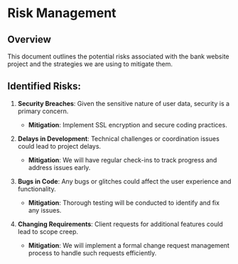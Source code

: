 # Risk Management

## Overview
This document outlines the potential risks associated with the bank website project and the strategies we are using to mitigate them.

## Identified Risks:
1. **Security Breaches**: Given the sensitive nature of user data, security is a primary concern.
   - **Mitigation**: Implement SSL encryption and secure coding practices.

2. **Delays in Development**: Technical challenges or coordination issues could lead to project delays.
   - **Mitigation**: We will have regular check-ins to track progress and address issues early.

3. **Bugs in Code**: Any bugs or glitches could affect the user experience and functionality.
   - **Mitigation**: Thorough testing will be conducted to identify and fix any issues.

4. **Changing Requirements**: Client requests for additional features could lead to scope creep.
   - **Mitigation**: We will implement a formal change request management process to handle such requests efficiently.